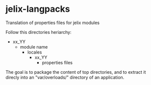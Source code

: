 jelix-langpacks
===============

Translation of properties files for jelix modules

Follow this directories heriarchy:

   - xx_YY
      - module name
         - locales
            - xx_YY
               -  properties files

The goal is to package the content of top directories, and to extract it direcly into an "var/overloads/" directory of an application.


          